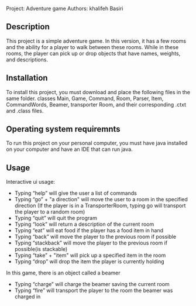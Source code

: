 Project: Adventure game
Authors: khalifeh Basiri

Description
------------ 
This project is a simple adventure game. In this version, 
it has a few rooms and the ability for a player to walk between these rooms. 
While in these rooms, the player can pick up or drop objects that have 
names, weights, and descriptions.


Installation
-------------
To install this project, you must download and place the following files in the same folder.
classes Main, Game, Command, 
Room, Parser, Item, CommandWords, Beamer, transporter Room, 
and their corresponding .ctxt and .class files.


Operating system requiremnts
-----------------------------
To run this project on your personal computer, you must have java installed on your computer 
and have an IDE that can run java.



Usage
------
Interactive ui usage:

- Typing “help” will give the user a list of commands
- Typing “go” + "a direction" will move the user to a room in the specified direction
(If the player is in a TransporterRoom, typing go will transport the player to a random room)
- Typing “quit” will quit the program
- Typing “look” will return a description of the current room
- Typing “eat” will eat food if the player has a food item in hand
- Typing “back” will move the player to the previous room if possible
- Typing “stackback” will move the player to the previous room if possible(is stackable)
- Typing “take” + "item" will pick up a specified item in the room
- Typing “drop” will drop the item the player is currently holding

In this game, there is an object called a beamer
- Typing “charge” will charge the beamer saving the current room
- Typing “fire” will transport the player to the room the beamer was charged in

